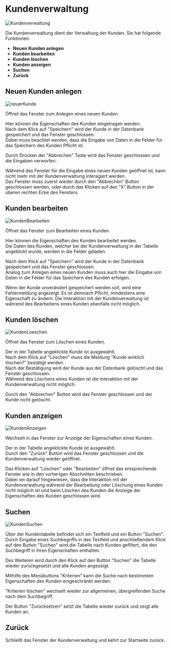 # Kundenverwaltung

![Kundenverwaltung](pictures/Kundenverwaltung.png)

Die Kundenverwaltung dient der Verwaltung der Kunden. Sie hat folgende Funktionen:

* **Neuen Kunden anlegen**
* **Kunden bearbeiten**
* **Kunden löschen**
* **Kunden anzeigen**
* **Suchen**
* **Zurück**

## Neuen Kunden anlegen

![neuerKunde](pictures/neuerKunde.png)

Öffnet das Fenster zum Anlegen eines neuen Kunden.

Hier können die Eigenschaften des Kunden eingetragen werden.  
Nach dem Klick auf "Speichern" wird der Kunde in der Datenbank gespeichert und das Fenster geschlossen.  
Dabei muss beachtet werden, dass die Eingabe von Daten in die Felder für das Speichern des Kunden Pflicht ist.

Durch Drücken der "Abbrechen" Taste wird das Fenster geschlossen und die Eingaben verworfen.

Während das Fenster für die Eingabe eines neuen Kunden geöffnet ist, kann nicht mehr mit der Kundenverwaltung
interagiert werden.  
Das Fenster muss zuerst wieder durch den "Abbrechen" Button geschlossen werden, oder durch das Klicken auf den "X"
Button in der oberen rechten Ecke des Fensters.

## Kunden bearbeiten

![KundenBearbeiten](pictures/KundeEdit.png)

Öffnet das Fenster zum Bearbeiten eines Kunden.

Hier können die Eigenschaften des Kunden bearbeitet werden.  
Die Daten des Kunden, welcher bei der Kundenverwaltung in der Tabelle angeklickt wurde, werden in die Felder geladen.

Nach dem Klick auf "Speichern" wird der Kunde in der Datenbank gespeichert und das Fenster geschlossen.  
Analog zum Anlegen eines neuen Kunden muss auch hier die Eingabe von Daten in die Felder für das Speichern des Kunden
erfolgen.

Wenn der Kunde unverändert gespeichert werden soll, wird eine Fehlermeldung angezeigt. Es ist demnach Pflicht,
mindestens eine Eigenschaft zu ändern. Die Interaktion mit der Kundenverwaltung ist während des Bearbeitens eines Kunden
ebenfalls nicht möglich.

## Kunden löschen

![KundenLoeschen](pictures/KundeDelete.png)

Öffnet das Fenster zum Löschen eines Kunden.

Der in der Tabelle angeklickte Kunde ist ausgewählt.  
Nach dem Klick auf "Löschen" muss die Meldung "Kunde wirklich löschen?" bestätigt werden.  
Nach der Bestätigung wird der Kunde aus der Datenbank gelöscht und das Fenster geschlossen.  
Während des Löschens eines Kunden ist die Interaktion mit der Kundenverwaltung nicht möglich.

Durch den "Abbrechen" Button wird das Fenster geschlossen und der Kunde nicht gelöscht.

## Kunden anzeigen

![KundenAnzeigen](pictures/KundeRead.png)

Wechselt in das Fenster zur Anzeige der Eigenschaften eines Kunden.

Der in der Tabelle angeklickte Kunde ist ausgewählt.  
Durch den "Zurück" Button wird das Fenster geschlossen und die Kundenverwaltung wieder geöffnet.

Das Klicken auf "Löschen" oder "Bearbeiten" öffnet das entsprechende Fenster wie in den vorherigen Abschnitten
beschrieben.  
Dabei sei darauf hingewiesen, dass die Interaktion mit der Kundenverwaltung während der Bearbeitung oder Löschung eines
Kunden nicht möglich ist und beim Löschen des Kunden die Anzeige der Eigenschaften des Kunden geschlossen wird.

## Suchen

![KundenSuchen](pictures/KundeSearch.png)

Über der Kundentabelle befindet sich ein Textfeld und ein Button "Suchen".  
Durch Eingabe eines Suchbegriffs in das Textfeld und anschließendem Klick auf den Button "Suchen" wird die Tabelle nach
Kunden gefiltert, die den Suchbegriff in ihren Eigenschaften enthalten.

Des Weiteren wird durch den Klick auf den Button "Suchen" die Tabelle wieder zurückgesetzt und alle Kunden angezeigt.

Mithilfe des Menübuttons "Kriterien" kann die Suche nach bestimmten Eigenschaften des Kunden eingeschränkt werden.

"Kriterien löschen" wechselt wieder zur allgemeinen, übergreifenden Suche nach dem Suchbegriff.

Der Button "Zurücksetzen" setzt die Tabelle wieder zurück und zeigt alle Kunden an.

## Zurück

Schließt das Fenster der Kundenverwaltung und kehrt zur Startseite zurück.